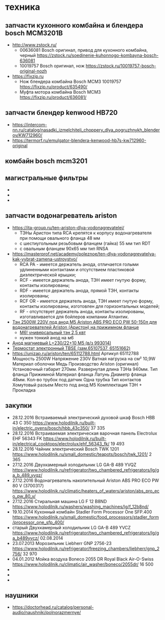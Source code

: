 # техника


## запчасти кухонного комбайна и блендера bosch MCM3201B

 * http://www.zstock.ru/
	* 00636081 Bosch оригинал, привод для кухонного комбайна, черный https://zstock.ru/soedinenie-kuhonnogo-kombayna-bosch-636081
	* 10019757 Bosch оригинал, нож https://zstock.ru/10019757-bosch-original-nozh
 * https://fixzip.ru
	* Нож блендера комбайна Bosch MCM3 10019757 https://fixzip.ru/product/635490/
	* Муфта мотора комбайна Bosch MCM3 https://fixzip.ru/product/636081/

## запчасти блендер kenwood HB720

* https://intercom-nn.ru/catalog/nasadki_izmelchiteli_choppery_dlya_pogruzhnykh_blenderov/KW712960/
* https://termorf.ru/emulgator-blendera-kenwood-hb7s-kw712960-original

## комбайн bosch mcm3201

## магистральные фильтры

 * [](../../../kbb/kb/remont/сантехника.md)
 * []()
 * []()



## запчасти водонагреватель ariston

 * https://ita-group.ru/ten-ariston-dlya-vodonagrevatelej/
    * ТЭНы Аристон типа RCA крепятся к корпусу водонагревателя при помощи овального фланца 48 мм
    * с шестиугольным резьбовым фланцем (гайка) 55 мм тип RDT
    * с овальным фланцем 90х65 мм тип RNSA
 * https://masterprof.net/academy/poleznoe/ten-dlya-vodonagrevatelya-kak-vybrat-zamena-ustroystvo/
    * RCA PA - имеется держатель анода, отличается голыми удлиненными контактами и отсутствием пластиковой диэлектрической крышки;
    * RCF - имеется держатель анода, ТЭН имеет гнутую форму, контакты изолированы;
    * RDF - имеется держатель анода, прямой ТЭН, контакты изолированы;
    * RCF OR - имеется держатель анода, ТЭН имеет гнутую форму, контакты изолированы, изготовлен для горизонтальных моделей;
    * RF - отсутствует держатель анода, контакты изолированы, изготавливается для бойлеров компании Атлантик.
 * [Тэн 2500W 220V под анод М5 Ariston ABS PRO ECO PW 50-150л для водонагревателей Ariston (Аристон) на прижимном фланце](https://ziptorg.ru/catalog/65151746-ten-2500w-220v-pod-anod-m5-ariston-abs-pro-eco-pw-50-150l/#)
	* [М6! универсальный тэн 2,5 квт](https://unizap.ru/ariston/position/184178.html)
	* нужен тонкий анод на м6
 * [Анод магниевый L=230/22+10 М5 (в/з 993014)](https://ziptorg.ru/catalog/818813-anod-magnievyy-l-230-22-10-m5-v-z-993014/)
 * [Термостат электронный TBSE (зам.65107537, 65151662)](https://ziptorg.ru/catalog/65108564-termostat-elektronnyy-tbse-zam-65107537-65151662/)
 * https://unizap.ru/ariston/ten/65112788.html
 Артикул 	65112788
Мощность 	2500W
Напряжение 	230V
Ватная нагрузка на см² 	10,9W
Материал оболочки 	Медь
Производство 	Ariston (оригинал)
Установочный габарит 	270мм.
Развернутая длина ТЭНа 	940мм.
Тип фланца 	Прижимной
Материал фланца 	Латунь
Диаметр фланца 	48мм.
Кол-во трубок под датчик 	Одна трубка
Тип контактов 	Хомутовый разъем
Место под анод 	М5
Комплектация 	ТЭН + Прокладка

## закупки

 * 28.12.2016 Встраиваемый электрический духовой шкаф Bosch HBB 43 C 350 https://www.holodilnik.ru/built-in/electric_ovens/bosch/hbb_43c350/ 37 335
 * 28.12.2016 Встраиваемая электрическая варочная панель Electrolux EHF 56343 FK 	https://www.holodilnik.ru/built-in/electrical_cooktops/electrolux/ehf_56343_fk/ 19 493
 * 28.12.2016 Чайник электрический Bosch TWK 1201 https://www.holodilnik.ru/small_domestic/teapots/bosch/twk_1201/ 2 365
 * 27.12.2016 Двухкамерный холодильник LG GA-B 489 YVQZ https://www.holodilnik.ru/refrigerator/two_chambered_refrigerators/lg/ga_b_489_yvqz/
 * 27.12.2016 Водонагреватель накопительный Ariston ABS PRO ECO PW 80 V (3700317) https://www.holodilnik.ru/climatic/heaters_of_waters/ariston/abs_pro_eco_pw_80_v/
 * 27.12.2016 Стиральная машина LG F 12 B8ND https://www.holodilnik.ru/washers/washing_machines/lg/f_12b8nd/
 * 19.10.2014 Кухонный комбайн Stadler Form Processor One SFP.400 https://www.holodilnik.ru/small_domestic/food_processors/stadler_form/processor_one_sfp_400/
 * старый Двухкамерный холодильник LG GA-B 489 YVCZ https://www.holodilnik.ru/refrigerator/two_chambered_refrigerators/lg/ga_b489yvcz/ 02.08.2014
 * 23.07.2013 Морозильник Liebherr GNP 2756-23 	 https://www.holodilnik.ru/refrigerator/freezing_chambers/liebherr/gnp_2756/ 32 970
 * 04.01.2012 Мойка воздуха Boneco 2055 DR Royal Black Air-O-Swiss https://www.holodilnik.ru/climatic/air_washer/boneco/2055dr/ 16 500
 *
 *
 *

## наушники

 * https://doctorhead.ru/catalog/personal-audio/naushniki/polnorazmernye/

